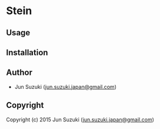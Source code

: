 # Stein

## Usage

## Installation

## Author

* Jun Suzuki (jun.suzuki.japan@gmail.com)

## Copyright

Copyright (c) 2015 Jun Suzuki (jun.suzuki.japan@gmail.com)
